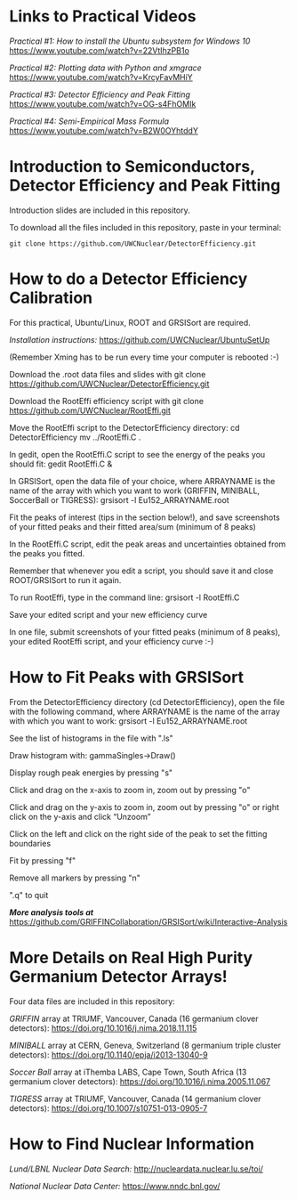 # Links to Practical Videos

*Practical #1: How to install the Ubuntu subsystem for Windows 10*  https://www.youtube.com/watch?v=22VtIhzPB1o

*Practical #2: Plotting data with Python and xmgrace*  https://www.youtube.com/watch?v=KrcyFavMHiY

*Practical #3: Detector Efficiency and Peak Fitting*  https://www.youtube.com/watch?v=OG-s4FhOMIk

*Practical #4: Semi-Empirical Mass Formula* https://www.youtube.com/watch?v=B2W0OYhtddY

# Introduction to Semiconductors, Detector Efficiency and Peak Fitting
Introduction slides are included in this repository.

To download all the files included in this repository, paste in your terminal:

    git clone https://github.com/UWCNuclear/DetectorEfficiency.git

# How to do a Detector Efficiency Calibration

For this practical, Ubuntu/Linux, ROOT and GRSISort are required.

*Installation instructions:* https://github.com/UWCNuclear/UbuntuSetUp

(Remember Xming has to be run every time your computer is rebooted :-)

Download the .root data files and slides with
    git clone https://github.com/UWCNuclear/DetectorEfficiency.git

Download the RootEffi efficiency script with
    git clone https://github.com/UWCNuclear/RootEffi.git

Move the RootEffi script to the DetectorEfficiency directory:
    cd DetectorEfficiency
    mv ../RootEffi.C .

In gedit, open the RootEffi.C script to see the energy of the peaks you should fit:
    gedit RootEffi.C &

In GRSISort, open the data file of your choice, where ARRAYNAME is the name of the array with which you want to work (GRIFFIN, MINIBALL, SoccerBall or TIGRESS):
    grsisort -l Eu152_ARRAYNAME.root

Fit the peaks of interest (tips in the section below!), and save screenshots of your fitted peaks and their fitted area/sum (minimum of 8 peaks)

In the RootEffi.C script, edit the peak areas and uncertainties obtained from the peaks you fitted.

Remember that whenever you edit a script, you should save it and close ROOT/GRSISort to run it again.

To run RootEffi, type in the command line:
    grsisort -l RootEffi.C

Save your edited script and your new efficiency curve

In one file, submit screenshots of your fitted peaks (minimum of 8 peaks), your edited RootEffi script, and your efficiency curve :-)

# How to Fit Peaks with GRSISort

From the DetectorEfficiency directory (cd DetectorEfficiency), open the file with the following command, where ARRAYNAME is the name of the array with which you want to work:
    grsisort -l Eu152_ARRAYNAME.root

See the list of histograms in the file with ".ls"

Draw histogram with:
    gammaSingles->Draw()

Display rough peak energies by pressing "s"

Click and drag on the x-axis to zoom in, zoom out by pressing "o"

Click and drag on the y-axis to zoom in, zoom out by pressing "o" or right click on the y-axis and click “Unzoom”

Click on the left and click on the right side of the peak to set the fitting boundaries

Fit by pressing "f"

Remove all markers by pressing "n"

".q" to quit

***More analysis tools at*** https://github.com/GRIFFINCollaboration/GRSISort/wiki/Interactive-Analysis

# More Details on Real High Purity Germanium Detector Arrays!
Four data files are included in this repository:

*GRIFFIN* array at TRIUMF, Vancouver, Canada (16 germanium clover detectors): https://doi.org/10.1016/j.nima.2018.11.115

*MINIBALL* array at CERN, Geneva, Switzerland (8 germanium triple cluster detectors): https://doi.org/10.1140/epja/i2013-13040-9

*Soccer Ball* array at iThemba LABS, Cape Town, South Africa (13 germanium clover detectors): https://doi.org/10.1016/j.nima.2005.11.067

*TIGRESS* array at TRIUMF, Vancouver, Canada (14 germanium clover detectors): https://doi.org/10.1007/s10751-013-0905-7

# How to Find Nuclear Information 
*Lund/LBNL Nuclear Data Search:* http://nucleardata.nuclear.lu.se/toi/

*National Nuclear Data Center:* https://www.nndc.bnl.gov/
